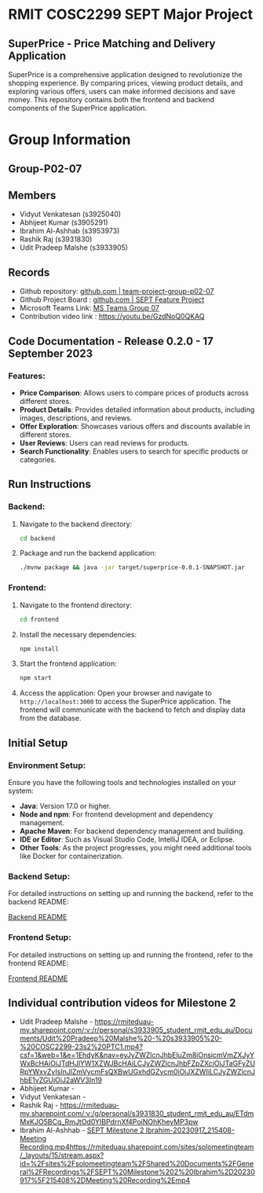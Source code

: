 # RMIT COSC2299 SEPT Major Project

## SuperPrice - Price Matching and Delivery Application

SuperPrice is a comprehensive application designed to revolutionize the shopping experience. By comparing prices, viewing product details, and exploring various offers, users can make informed decisions and save money. This repository contains both the frontend and backend components of the SuperPrice application.

# Group Information

## Group-P02-07

## Members
* Vidyut Venkatesan (s3925040)
* Abhijeet Kumar (s3905291)
* Ibrahim Al-Ashhab (s3953973)
* Rashik Raj (s3931830)
* Udit Pradeep Malshe (s3933905)

## Records

* Github repository: [github.com | team-project-group-p02-07](https://github.com/cosc2299-sept-2023/team-project-group-p02-07)
* Github Project Board : [github.com | SEPT Feature Project](https://github.com/orgs/cosc2299-sept-2023/projects/143/views/1)
* Microsoft Teams Link: [MS Teams Group 07](https://teams.microsoft.com/l/team/19%3aaS2iQd5DZbipNu4gNK8p9S6Sy6-Kj2rkewpV8f8ZAqA1%40thread.tacv2/conversations?groupId=eea8373d-4f5f-4c1c-a1a7-36843caccb9c&tenantId=d1323671-cdbe-4417-b4d4-bdb24b51316b)
* Contribution video link : https://youtu.be/GzdNoQ0QKAQ



## Code Documentation - Release 0.2.0 - 17 September 2023

### Features:

- **Price Comparison**: Allows users to compare prices of products across different stores.
- **Product Details**: Provides detailed information about products, including images, descriptions, and reviews.
- **Offer Exploration**: Showcases various offers and discounts available in different stores.
- **User Reviews**: Users can read reviews for products.
- **Search Functionality**: Enables users to search for specific products or categories.

## Run Instructions

### Backend:

1. Navigate to the backend directory:
   ```bash
   cd backend
   ```

2. Package and run the backend application:
   ```bash
   ./mvnw package && java -jar target/superprice-0.0.1-SNAPSHOT.jar
   ```

### Frontend:

1. Navigate to the frontend directory:
   ```bash
   cd frontend
   ```

2. Install the necessary dependencies:
   ```bash
   npm install
   ```

3. Start the frontend application:
   ```bash
   npm start
   ```

4. Access the application:
   Open your browser and navigate to `http://localhost:3000` to access the SuperPrice application. The frontend will communicate with the backend to fetch and display data from the database.

## Initial Setup

### Environment Setup:

Ensure you have the following tools and technologies installed on your system:

- **Java**: Version 17.0 or higher.
- **Node and npm**: For frontend development and dependency management.
- **Apache Maven**: For backend dependency management and building.
- **IDE or Editor**: Such as Visual Studio Code, IntelliJ IDEA, or Eclipse.
- **Other Tools**: As the project progresses, you might need additional tools like Docker for containerization.

### Backend Setup:

For detailed instructions on setting up and running the backend, refer to the backend README:

[Backend README](./backend/README.md)

### Frontend Setup:

For detailed instructions on setting up and running the frontend, refer to the frontend README:

[Frontend README](./frontend/README.md)


## Individual contribution videos for Milestone 2
- Udit Pradeep Malshe - https://rmiteduau-my.sharepoint.com/:v:/r/personal/s3933905_student_rmit_edu_au/Documents/Udit%20Pradeep%20Malshe%20-%20s3933905%20-%20COSC2299-23s2%20PTC1.mp4?csf=1&web=1&e=1EhdyK&nav=eyJyZWZlcnJhbEluZm8iOnsicmVmZXJyYWxBcHAiOiJTdHJlYW1XZWJBcHAiLCJyZWZlcnJhbFZpZXciOiJTaGFyZURpYWxvZyIsInJlZmVycmFsQXBwUGxhdGZvcm0iOiJXZWIiLCJyZWZlcnJhbE1vZGUiOiJ2aWV3In19
- Abhijeet Kumar -
- Vidyut Venkatesan -
- Rashik Raj - https://rmiteduau-my.sharepoint.com/:v:/g/personal/s3931830_student_rmit_edu_au/ETdmMxKJO5BCq_RmJtOd0YIBPdrnXf4PoiNOhKheyMP3pw
- Ibrahim Al-Ashhab - [SEPT Milestone 2 Ibrahim-20230917_215408-Meeting Recording.mp4](https://rmiteduau.sharepoint.com/sites/solomeetingteam/_layouts/15/stream.aspx?id=%2Fsites%2Fsolomeetingteam%2FShared%20Documents%2FGeneral%2FRecordings%2FSEPT%20Milestone%202%20Ibrahim%2D20230917%5F215408%2DMeeting%20Recording%2Emp4)https://rmiteduau.sharepoint.com/sites/solomeetingteam/_layouts/15/stream.aspx?id=%2Fsites%2Fsolomeetingteam%2FShared%20Documents%2FGeneral%2FRecordings%2FSEPT%20Milestone%202%20Ibrahim%2D20230917%5F215408%2DMeeting%20Recording%2Emp4

